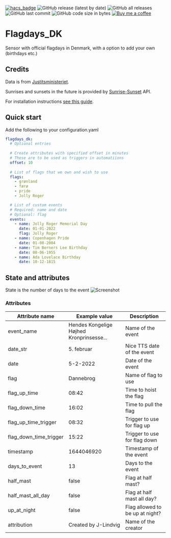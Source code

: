 [![hacs_badge](https://img.shields.io/badge/HACS-Default-41BDF5.svg)](https://github.com/hacs/integration)
![GitHub release (latest by date)](https://img.shields.io/github/v/release/J-Lindvig/Flagdays_DK)
![GitHub all releases](https://img.shields.io/github/downloads/J-Lindvig/Flagdays_DK/total)
![GitHub last commit](https://img.shields.io/github/last-commit/J-Lindvig/Flagdays_DK)
![GitHub code size in bytes](https://img.shields.io/github/languages/code-size/J-Lindvig/Flagdays_DK)
[![Buy me a coffee](https://img.shields.io/static/v1.svg?label=Buy%20me%20a%20coffee&message=🥨&color=black&logo=buy%20me%20a%20coffee&logoColor=white&labelColor=6f4e37)](https://www.buymeacoffee.com/apptoo)

# Flagdays_DK

Sensor with official flagdays in Denmark, with a option to add your own (birthdays etc.)

## Credits
Data is from [Justitsministeriet](https://www.justitsministeriet.dk/temaer/flagning/flagdage/).

Sunrises and sunsets in the future is provided by [Sunrise-Sunset](https://sunrise-sunset.org/api) API.

For installation instructions [see this guide](https://hacs.xyz/docs/faq/custom_repositories).
## Quick start
Add the following to your configuration.yaml
```yaml
flagdays_dk:
  # Optional entries
  
  # Create attributes with specified offset in minutes
  # These are to be used as triggers in automatiions
  offset: 10
  
  # List of flags that we own and wish to use
  flags:
    - grønland
    - færø
    - pride
    - Jolly Roger

  # List of custom events
  # Required: name and date
  # Optional: flag
  events:
    - name: Jolly Roger Memorial Day
      date: 01-01-2022
      flag: Jolly Roger
    - name: Copenhagen Pride
      date: 01-08-2004
    - name: Tim Berners Lee Birthday
      date: 08-06-1955
    - name: Ada Lovelace Birthday
      date: 10-12-1815
```
## State and attributes
State is the number of days to the event
![Screenshot](https://github.com/J-Lindvig/Flagdays_DK/blob/main/images/screenshot.png)
### Attributes

| Attribute name             | Example value                             | Description                        |
|----------------------------|-------------------------------------------|------------------------------------|
| event_name                 | Hendes Kongelige Højhed Kronprinsesse...  | Name of the event                  |
| date_str                   | 5. februar                                | Nice TTS date of the event         |
| date                       | 5-2-2022                                  | Date of the event                  |
| flag                       | Dannebrog                                 | Name of flag to use                |
| flag_up_time               | 08:42                                     | Time to hoist the flag             |
| flag_down_time             | 16:02                                     | Time to pull the flag              |
| flag_up_time_trigger       | 08:32                                     | Trigger to use for flag up         |
| flag_down_time_trigger     | 15:22                                     | Trigger to use for flag down       |
| timestamp                  | 1644046920                                | Timestamp of the event             |
| days_to_event              | 13                                        | Days to the event                  |
| half_mast                  | false                                     | Flag at half mast?                 |
| half_mast_all_day          | false                                     | Flag at half mast all day?         |
| up_at_night                | false                                     | Flag allowed to be up at night?    |
| attribution                | Created by J-Lindvig                      | Name of the creator                |
